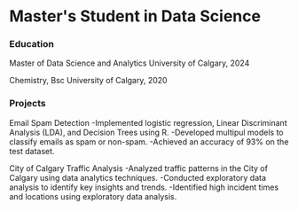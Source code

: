 # Master's Student in Data Science 

### Education 
Master of Data Science and Analytics
University of Calgary, 2024

Chemistry, Bsc
University of Calgary, 2020

### Projects 

Email Spam Detection 
-Implemented logistic regression, Linear Discriminant Analysis (LDA), and Decision Trees using R.
-Developed multipul models to classify emails as spam or non-spam.
-Achieved an accuracy of 93% on the test dataset.

City of Calgary Traffic Analysis 
-Analyzed traffic patterns in the City of Calgary using data analytics techniques.
-Conducted exploratory data analysis to identify key insights and trends.
-Identified high incident times and locations using exploratory data analysis.
